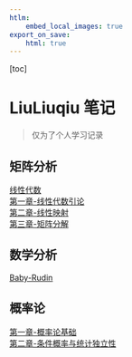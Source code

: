 ```yaml
---
htlm:
    embed_local_images: true
export_on_save:
    html: true
---
```

[toc]
# LiuLiuqiu 笔记
> 仅为了个人学习记录

## 矩阵分析
[线性代数](./矩阵分析/线性代数.html)  
[第一章-线性代数引论](./矩阵分析/第一章.html)  
[第二章-线性映射](./矩阵分析/第二章.html)  
[第三章-矩阵分解](./矩阵分析/第三章.html)  


## 数学分析
[Baby-Rudin](./数学分析/math-analysis.html)  

## 概率论
[第一章-概率论基础](./概率论/第一章.html)  
[第二章-条件概率与统计独立性](./概率论/第二章.html)  
